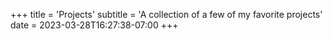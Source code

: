 +++
title = 'Projects'
subtitle = 'A collection of a few of my favorite projects'
date = 2023-03-28T16:27:38-07:00
+++